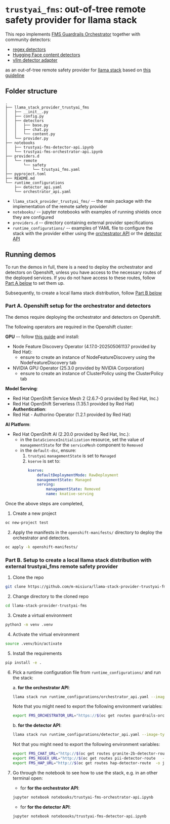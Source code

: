 # `trustyai_fms`: out-of-tree remote safety provider for llama stack

This repo implements [FMS Guardrails Orchestrator](https://github.com/foundation-model-stack/fms-guardrails-orchestrator) together with community detectors:

- [regex detectors](https://github.com/trustyai-explainability/guardrails-regex-detector)
- [Hugging Face content detectors](https://github.com/trustyai-explainability/guardrails-detectors)
- [vllm detector adapter](https://github.com/foundation-model-stack/vllm-detector-adapter)

as an out-of-tree remote safety provider for [llama stack](https://github.com/meta-llama/llama-stack) based on [this guideline](https://github.com/meta-llama/llama-stack/blob/main/docs/source/apis/external.md)

## Folder structure

```
.
├── llama_stack_provider_trustyai_fms
│   ├── __init__.py
│   ├── config.py
│   ├── detectors
│   │   ├── base.py
│   │   ├── chat.py
│   │   └── content.py
│   └── provider.py
├── notebooks
│   ├── trustyai-fms-detector-api.ipynb
│   └── trustyai-fms-orchestrator-api.ipynb
├── providers.d
│   └── remote
│       └── safety
│           └── trustyai_fms.yaml
├── pyproject.toml
├── README.md
└── runtime_configurations
    ├── detector_api.yaml
    └── orchestrator_api.yaml

```

- `llama_stack_provider_trustyai_fms/` -- the main package with the implementation of the remote safety provider
- `notebooks/` -- jupyter notebooks with examples of running shields once they are configured
- `providers.d` -- directory containing external provider specifications
- `runtime_configurations/` -- examples of  YAML file to configure the stack with the provider either using the [orchestrator API](https://foundation-model-stack.github.io/fms-guardrails-orchestrator/?urls.primaryName=Orchestrator+API) or the [detector API](https://foundation-model-stack.github.io/fms-guardrails-orchestrator/?urls.primaryName=Detector+API)

## Running demos

To run the demos in full, there is a need to deploy the orchestrator and detectors on Openshift, unless you have access to the necessary routes of the deployed services. If you do not have access to these routes, follow
[Part A below](#part-a-openshift-setup-for-the-orchestrator-and-detectors) to set them up.

Subsequently, to create a local llama stack distribution, follow [Part B below](#part-b-setup-to-create-a-local-llama-stack-distribution-with-external-trustyai_fms-remote-safety-provider)

### Part A. Openshift setup for the orchestrator and detectors

The demos require deploying the orchestrator and detectors on Openshift.

The following operators are required in the Openshift cluster:

__GPU__ -- follow [this guide](https://docs.nvidia.com/datacenter/cloud-native/openshift/latest/steps-overview.html) and install:
- Node Feature Discovery Operator (4.17.0-202505061137 provided by Red Hat):
    - ensure to create an instance of NodeFeatureDiscovery using the NodeFeatureDiscovery tab
- NVIDIA GPU Operator (25.3.0 provided by NVIDIA Corporation)
    - ensure to create an instance of ClusterPolicy using the ClusterPolicy tab

__Model Serving__:
- Red Hat OpenShift Service Mesh 2 (2.6.7-0 provided by Red Hat, Inc.)
- Red Hat OpenShift Serverless (1.35.1 provided by Red Hat)
__Authentication__:
- Red Hat - Authorino Operator (1.2.1 provided by Red Hat)

__AI Platform__:
- Red Hat OpenShift AI (2.20.0 provided by Red Hat, Inc.):
    - in the `DataScienceInitialization` resource, set the value of `managementState` for the `serviceMesh` component to `Removed`
    - in the `default-dsc`, ensure:
        1. `trustyai` `managementState` is set to `Managed`
        2. `kserve` is set to:
            ```yaml
            kserve:
                defaultDeploymentMode: RawDeployment
                managementState: Managed
                serving:
                    managementState: Removed
                    name: knative-serving
            ```

Once the above steps are completed,

1. Create a new project
```bash
oc new-project test
```

2. Apply the manifests in the `openshift-manifests/` directory to deploy the orchestrator and detectors.

```bash
oc apply -k openshift-manifests/
```

### Part B. Setup to create a local llama stack distribution with external trustyai_fms remote safety provider

1. Clone the repo
```bash
git clone https://github.com/m-misiura/llama-stack-provider-trustyai-fms.git
```

2. Change directory to the cloned repo
```bash
cd llama-stack-provider-trustyai-fms
```

3. Create a virtual environment
```bash
python3 -m venv .venv
```
4. Activate the virtual environment
```bash
source .venv/bin/activate
```
5. Install the requirements
```bash
pip install -e .
```

6. Pick a runtime configuration file from `runtime_configurations/` and run the stack:

    a. __for the orchestrator API__:

    ```bash
    llama stack run runtime_configurations/orchestrator_api.yaml --image-type=venv
    ```

    Note that you might need to export the following environment variables:

    ```bash
    export FMS_ORCHESTRATOR_URL="https://$(oc get routes guardrails-orchestrator-http -o jsonpath='{.spec.host}')"
    ```

    b. __for the detector API__:

    ```bash
    llama stack run runtime_configurations/detector_api.yaml --image-type=venv
    ```

    Not that you might need to export the following environment variables:

    ```bash
    export FMS_CHAT_URL="http://$(oc get routes granite-2b-detector-route -o jsonpath='{.spec.host}')"
    export FMS_REGEX_URL="http://$(oc get routes pii-detector-route   -o jsonpath='{.spec.host}')"
    export FMS_HAP_URL="http://$(oc get routes hap-detector-route  -o jsonpath='{.spec.host}')"
    ```

7. Go through the notebook to see how to use the stack, e.g. in an other terminal open:
    - for __for the orchestrator API__:
    ```bash
    jupyter notebook notebooks/trustyai-fms-orchestrator-api.ipynb
    ```
    - for __for the detector API__:
    ```bash
    jupyter notebook noteboooks/trustyai-fms-detector-api.ipynb
    ```
